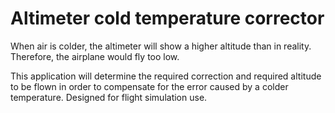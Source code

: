 # Altimeter cold temperature corrector
When air is colder, the altimeter will show a higher altitude than in reality. Therefore, the airplane would fly too low.   

This application will determine the required correction and required altitude to be flown in order to compensate for the error caused by a colder temperature.
Designed for flight simulation use.
